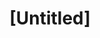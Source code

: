 ---
pid: RS327
title: "[Untitled]"
location_transcription: South St.
zipcode: NJ07660
outside_phl: 'Ridgefield Park NJ '
neighborhood: 
age: '30'
age_range: 30-39
instagram: 
image_file_name: RS_327.jpg
proposal_transcription: Cheesteak :)
topic: Food,Philadelphia
topic_summary: 0, 0
type: Other No Form
keywords_other: 
credit: 
image_labels: 
twitter: 
facebook: 
permalink: "/monuments/rs327/"
layout: item-page
---